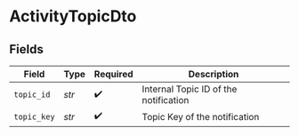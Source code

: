 # ActivityTopicDto


## Fields

| Field                                 | Type                                  | Required                              | Description                           |
| ------------------------------------- | ------------------------------------- | ------------------------------------- | ------------------------------------- |
| `topic_id`                            | *str*                                 | :heavy_check_mark:                    | Internal Topic ID of the notification |
| `topic_key`                           | *str*                                 | :heavy_check_mark:                    | Topic Key of the notification         |